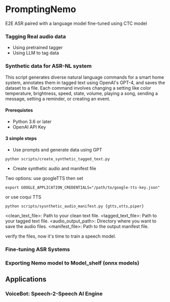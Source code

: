# PromptingNemo
E2E ASR paired with a language model fine-tuned using CTC model

### Tagging Real audio data

- Using pretrained tagger
- Using LLM to tag data

### Synthetic data for ASR-NL system

This script generates diverse natural language commands for a smart home system, annotates them in tagged text using OpenAI's GPT-4, and saves the dataset to a file. Each command involves changing a setting like color temperature, brightness, speed, state, volume, playing a song, sending a message, setting a reminder, or creating an event.

#### Prerequistes
- Python 3.6 or later
- OpenAI API Key

#### 3 simple steps

- Use prompts and generate data using GPT
```
python scripts/create_synthetic_tagged_text.py
```

- Create synthetic audio and manifest file

Two options: use googleTTS then set
```
export GOOGLE_APPLICATION_CREDENTIALS="/path/to/google-tts-key.json"
```
or use coqui TTS

```
python scripts/sysnthetic_audio_manifest.py {gtts,xtts,piper}
```

<clean_text_file>: Path to your clean text file.
<tagged_text_file>: Path to your tagged text file.
<audio_output_path>: Directory where you want to save the audio files.
<manifest_file>: Path to the output manifest file.

verify the files, now it's time to train a speech model.


### Fine-tuning ASR Systems






### Exporting Nemo model to Model_shelf (onnx models)



## Applications

### VoiceBot: Speech-2-Speech AI Engine


